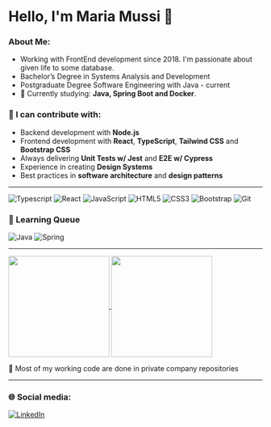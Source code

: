 # Hello, I'm Maria Mussi 👋  

### About Me:  
- Working with FrontEnd development since 2018. I'm passionate about given life to some database.  
- Bachelor’s Degree in Systems Analysis and Development
- Postgraduate Degree Software Engineering with Java - current
- 🌱 Currently studying: **Java, Spring Boot and Docker**.  

### 💬 I can contribute with:  
- Backend development with **Node.js**  
- Frontend development with **React**, **TypeScript**, **Tailwind CSS** and **Bootstrap CSS**
- Always delivering **Unit Tests w/ Jest** and **E2E w/ Cypress** 
- Experience in creating **Design Systems** 
- Best practices in **software architecture** and **design patterns**

---
![Typescript](https://img.shields.io/badge/TypeScript-3178C6?style=for-the-badge&logo=typescript&logoColor=white)
![React](https://img.shields.io/badge/React-20232A?style=for-the-badge&logo=react&logoColor=61DAFB)
![JavaScript](https://img.shields.io/badge/JavaScript-F7DF1E?style=for-the-badge&logo=javascript&logoColor=black)
![HTML5](https://img.shields.io/badge/HTML5-E34F26?style=for-the-badge&logo=html5&logoColor=white)
![CSS3](https://img.shields.io/badge/CSS3-1572B6?style=for-the-badge&logo=css3&logoColor=white)
![Bootstrap](https://img.shields.io/badge/-boostrap-0D1117?style=for-the-badge&logo=bootstrap&labelColor=0D1117)
![Git](https://img.shields.io/badge/GIT-E44C30?style=for-the-badge&logo=git&logoColor=white)

### 🧠 Learning Queue

![Java](https://img.shields.io/badge/java-%23ED8B00.svg?style=for-the-badge&logo=openjdk&logoColor=white)
![Spring](https://img.shields.io/badge/spring-%236DB33F.svg?style=for-the-badge&logo=spring&logoColor=white)

---

<a href="https://github.com/mariaclaramussi">
  <img height=200 align="center" src="https://github-readme-stats.vercel.app/api?username=mariaclaramussi&show_icons=true&theme=transparent" />
</a>
<a href="https://github.com/mariaclaramussi">
  <img height=200 align="center" src="https://github-readme-stats.vercel.app/api/top-langs/?username=mariaclaramussi&hide=html,css&show_icons=true&theme=transparent&langs_count=4&layout=donut" />
</a>

🚧 Most of my working code are done in private company repositories

---

### 🌐 Social media:
[![LinkedIn](https://img.shields.io/badge/LinkedIn-0A66C2?style=for-the-badge&logo=linkedin&logoColor=white)](https://www.linkedin.com/in/mariaclaramussi/)
